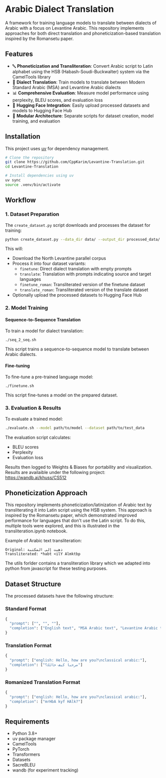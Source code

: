 # Arabic Dialect Translation

A framework for training language models to translate between dialects of Arabic with a focus on Levantine Arabic. This repository implements approaches for both direct translation and phoneticization-based translation inspired by the Romansetu paper.

## Features

- 🔤 **Phoneticization and Transliteration**: Convert Arabic script to Latin alphabet using the HSB (Habash-Soudi-Buckwalter) system via the CamelTools library
- 🔄 **Dialect Translation**: Train models to translate between Modern Standard Arabic (MSA) and Levantine Arabic dialects
- 📊 **Comprehensive Evaluation**: Measure model performance using perplexity, BLEU scores, and evaluation loss
- 🤗 **Hugging Face Integration**: Easily upload processed datasets and models to Hugging Face Hub
- 🧩 **Modular Architecture**: Separate scripts for dataset creation, model training, and evaluation

## Installation

This project uses [uv](https://github.com/astral-sh/uv) for dependency management.

```bash
# Clone the repository
git clone https://github.com/CppKarim/Levantine-Translation.git
cd Levantine-Translation

# Install dependencies using uv
uv sync
source .venv/bin/activate  
```

## Workflow

### 1. Dataset Preparation

The `create_dataset.py` script downloads and processes the dataset for training:

```bash
python create_dataset.py --data_dir data/ --output_dir processed_data/ --push_to_hub
```

This will:
- Download the North Levantine parallel corpus
- Process it into four dataset variants:
  - `finetune`: Direct dialect translation with empty prompts
  - `translate`: Translation with prompts indicating source and target languages
  - `finetune_roman`: Transliterated version of the finetune dataset
  - `translate_roman`: Transliterated version of the translate dataset
- Optionally upload the processed datasets to Hugging Face Hub

### 2. Model Training

#### Sequence-to-Sequence Translation

To train a model for dialect translation:

```bash
./seq_2_seq.sh
```

This script trains a sequence-to-sequence model to translate between Arabic dialects.

#### Fine-tuning

To fine-tune a pre-trained language model:

```bash
./finetune.sh
```

This script fine-tunes a model on the prepared dataset.

### 3. Evaluation & Results

To evaluate a trained model:

```bash
./evaluate.sh --model path/to/model --dataset path/to/test_data
```

The evaluation script calculates:
- BLEU scores
- Perplexity
- Evaluation loss

Results then logged to Weights & Biases for portability and visualization.
Results are availaible under the following project:
https://wandb.ai/khuss/CS512

## Phoneticization Approach

This repository implements phoneticization/latinization of Arabic text by transliterating it into Latin script using the HSB system. This approach is inspired by the Romansetu paper, which demonstrated improved performance for languages that don't use the Latin script. To do this, multiple tools were explored, and this is illustrated in the transliteration.ipynb notebook. 

Example of Arabic text transliteration:
```
Original: ذهبت إلى المكتبة
Transliterated: *habt <ilY Almktbp
```

The utils forlder contains a transliteration library which we adapted into python from javascript for these testing purposes.
## Dataset Structure

The processed datasets have the following structure:

### Standard Format
```python
{
  "prompt": ["", "", ""],
  "completion": ["English text", "MSA Arabic text", "Levantine Arabic text"]
}
```

### Translation Format
```python
{
  "prompt": ["english: Hello, how are you?\nclassical arabic:"],
  "completion": ["مرحبا كيف حالك؟"]
}
```

### Romanized Translation Format
```python
{
  "prompt": ["english: Hello, how are you?\nclassical arabic:"],
  "completion": ["mrHbA kyf HAlk?"]
}
```

## Requirements

- Python 3.8+
- uv package manager
- CamelTools
- PyTorch
- Transformers
- Datasets
- SacreBLEU
- wandb (for experiment tracking)
